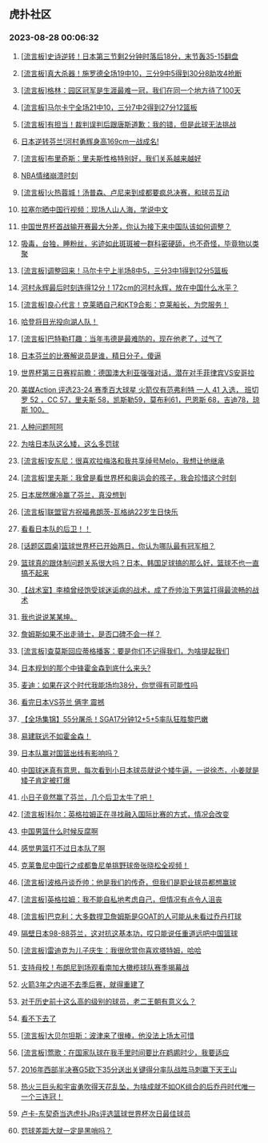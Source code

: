 ## 虎扑社区 
### 2023-08-28 00:06:32

1. [[流言板]史诗逆转！日本第三节剩2分钟时落后18分，末节轰35-15翻盘](https://bbs.hupu.com/61858854.html)

2. [[流言板]真大杀器！施罗德全场19中10，三分9中5得到30分8助攻4抢断](https://bbs.hupu.com/61854734.html)

3. [[流言板]格林：园区冠军是生涯最难一冠，我们在同一个地方待了100天](https://bbs.hupu.com/61858901.html)

4. [[流言板]马尔卡宁全场21中10，三分7中2得到27分12篮板](https://bbs.hupu.com/61858811.html)

5. [[流言板]有担当！裁判误判后跟唐斯道歉：我的错，但是此球无法挑战](https://bbs.hupu.com/61854167.html)

6. [日本逆转芬兰!河村勇辉身高169cm一战成名!](https://bbs.hupu.com/61859382.html)

7. [[流言板]布里奇斯：里夫斯性格特别好，我们关系越来越好](https://bbs.hupu.com/61856311.html)

8. [NBA情绪崩溃时刻](https://bbs.hupu.com/61851943.html)

9. [[流言板]火热蓉城！汤普森、卢尼来到成都要疯总决赛，和球员互动](https://bbs.hupu.com/61858335.html)

10. [拉塞尔晒中国行视频：现场人山人海，学说中文](https://bbs.hupu.com/61853153.html)

11. [中国世界杯首战输开赛最大分差，你认为接下来中国队该如何调整？](https://bbs.hupu.com/61849774.html)

12. [吸毒，台独，睡粉丝，劣迹如此斑斑被一群科密硬舔，也不奇怪，毕竟物以类聚](https://bbs.hupu.com/61858333.html)

13. [[流言板]调整回来！马尔卡宁上半场8中5，三分3中1得到12分5篮板](https://bbs.hupu.com/61856978.html)

14. [河村永辉最后时刻连得12分！172cm的河村永辉，放在中国什么水平？](https://bbs.hupu.com/61859875.html)

15. [[流言板]良心代言！克莱晒自己和KT9合影：克莱船长，为您服务！](https://bbs.hupu.com/61856804.html)

16. [哈登将目光投向湖人队！](https://bbs.hupu.com/61856586.html)

17. [[流言板]巴特勒打趣：当年韦德是最难防的，现在他老了，过气了](https://bbs.hupu.com/61856735.html)

18. [日本芬兰的比赛解说员是谁，精日分子，傻逼](https://bbs.hupu.com/61858242.html)

19. [世界杯第三日赛程前瞻：德国澳大利亚强强对话，潜在对手菲律宾VS安哥拉](https://bbs.hupu.com/61848977.html)

20. [美媒Action 评选23-24 赛季百大球星 火箭仅有范弗利特 一人 41 入选， 班切罗 52 ，CC 57，里夫斯 58，凯斯勒59，莫布利61，巴恩斯 68，吉迪78，琼斯 100。](https://bbs.hupu.com/61850532.html)

21. [人种问题呵呵](https://bbs.hupu.com/61858409.html)

22. [为啥日本队这么矮，这么多罚球](https://bbs.hupu.com/61859362.html)

23. [[流言板]安东尼：很喜欢拉梅洛和我共享绰号Melo，我想让他继承](https://bbs.hupu.com/61856844.html)

24. [[流言板]里夫斯：我曾是看世界杯和奥运会的孩子，我会珍惜这个时刻](https://bbs.hupu.com/61849837.html)

25. [日本居然爆冷赢了芬兰，真没想到](https://bbs.hupu.com/61858300.html)

26. [[流言板]联盟官方祝福弗朗茨-瓦格纳22岁生日快乐](https://bbs.hupu.com/61857352.html)

27. [看看日本队的后卫！！](https://bbs.hupu.com/61858120.html)

28. [[话题区圆桌]篮球世界杯已开始两日，你认为哪队最有冠军相？](https://bbs.hupu.com/61850913.html)

29. [篮球真的跟体制问题关系很大吗？日本、韩国足球搞的那么好，篮球不也一直搞不起来](https://bbs.hupu.com/61850280.html)

30. [【战术室】李楠曾经饱受球迷诟病的战术，成了乔帅治下男篮打得最流畅的战术](https://bbs.hupu.com/61848432.html)

31. [我也说说某某坤。](https://bbs.hupu.com/61858969.html)

32. [詹姆斯如果不出走骑士，是否口碑不会一样？](https://bbs.hupu.com/61857464.html)

33. [[流言板]查莫斯回应蒂格播客：要是你们不记得我们，为啥提起我们](https://bbs.hupu.com/61856637.html)

34. [日本规划的那个中锋霍金森到底什么来头?](https://bbs.hupu.com/61858751.html)

35. [麦迪：如果在这个时代我能场均38分，你觉得有可能性吗](https://bbs.hupu.com/61857399.html)

36. [看完日本VS芬兰 俩字 震撼](https://bbs.hupu.com/61858470.html)

37. [【全场集锦】55分屠杀！SGA17分钟12+5+5率队狂胜黎巴嫩](https://bbs.hupu.com/61856985.html)

38. [易建联远不如霍金森！](https://bbs.hupu.com/61859435.html)

39. [日本队赢对国篮出线有影响吗？](https://bbs.hupu.com/61858512.html)

40. [中国球迷真有意思，每次看到小日本球员就说个矮牛逼，一说徐杰，小姜就是矮子肯定被打爆](https://bbs.hupu.com/61858983.html)

41. [小日子竟然赢了芬兰，几个后卫太牛了吧！](https://bbs.hupu.com/61858700.html)

42. [[流言板]科尔：英格拉姆正在寻找融入国际比赛的方式，情况会改变](https://bbs.hupu.com/61860432.html)

43. [中国男篮什么时候反腐啊](https://bbs.hupu.com/61858189.html)

44. [感觉男篮打不过日本队了啊](https://bbs.hupu.com/61856839.html)

45. [克莱鲁尼中国行之成都鲁尼单挑野球帝张晓松全视频！](https://bbs.hupu.com/61859738.html)

46. [[流言板]波格丹谈乔帅：他是我们的传奇，但我们是职业球员都想赢球](https://bbs.hupu.com/61850725.html)

47. [[流言板]英格拉姆：我不能自私地考虑自己，但情况有点令人沮丧](https://bbs.hupu.com/61860245.html)

48. [[流言板]巴克利：大多数捍卫詹姆斯是GOAT的人可能从未看过乔丹打球](https://bbs.hupu.com/61848056.html)

49. [隔壁日本98-88芬兰，这对抗这基本功，哎只能说任重道远吧中国篮球](https://bbs.hupu.com/61858532.html)

50. [[流言板]雷迪克为儿子庆生：我很欣赏你喜欢塔特姆，哈哈](https://bbs.hupu.com/61856889.html)

51. [支持母校！布朗尼到场观看南加大橄榄球队赛季揭幕战](https://bbs.hupu.com/61854860.html)

52. [火箭3年之内进不去季后赛，就得重建了](https://bbs.hupu.com/61855622.html)

53. [对于历史前十这么高的级别的球员，老二王朝有意义么？](https://bbs.hupu.com/61856976.html)

54. [看不下去了](https://bbs.hupu.com/61858488.html)

55. [[流言板]大贝尔坦斯：波津来了很棒，他没法上场太可惜](https://bbs.hupu.com/61857237.html)

56. [[流言板]莺歌：在国家队球在我手里时间要比在鹈鹕时少，我要适应](https://bbs.hupu.com/61848282.html)

57. [2016年西部半决赛G5砍下35分送出关键得分率队战胜马刺赢下天王山](https://bbs.hupu.com/61856883.html)

58. [热火三巨头和宇宙勇吹得天花乱坠，为啥成就不如OK组合的后乔丹时代唯一一个三连冠！](https://bbs.hupu.com/61859476.html)

59. [卢卡-东契奇当选虎扑JRs评选篮球世界杯次日最佳球员](https://bbs.hupu.com/61848038.html)

60. [罚球差距大就一定是黑哨吗？](https://bbs.hupu.com/61859374.html)

